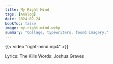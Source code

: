 ```yaml
---
title: My Right Mind
tags: [Analog]
date: 2024-02-24
bookToc: false
image: my-right-mind.webp
summary: "Collage, typewriters, found imagery."
---
```

{{< video "right-mind.mp4" >}}

Lyrics: The Kills
Words: Joshua Graves